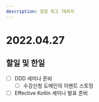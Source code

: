 ```yaml
---
description: 일일 회고 70회차
---
```


# 2022.04.27

## 할일 및 한일

* [ ] DDD 세미나 준비
  * [ ] 수강신청 도메인의 이벤트 스토밍
* [ ] Effective Kotlin 세미나 발표 준비
